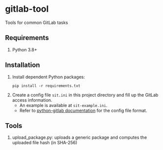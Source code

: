 # gitlab-tool

Tools for common GitLab tasks

## Requirements

1. Python 3.8+

## Installation

1. Install dependent Python packages:
   ```shell
   pip install -r requirements.txt
   ```
2. Create a config file `sit.ini` in this project directory and fill up the GitLab access information.
   - An example is available at `sit-example.ini`.
   - Refer to [python-gitlab documentation](https://python-gitlab.readthedocs.io/en/stable/cli-usage.html#content)
     for the config file format.

## Tools

1. upload_package.py: uploads a generic package and computes the uploaded file hash (in SHA-256)
